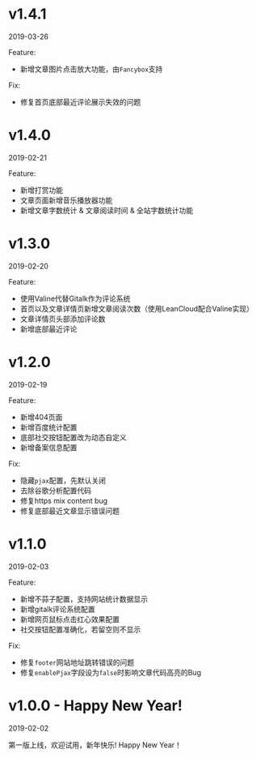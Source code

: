 # v1.4.1
2019-03-26

Feature:
- 新增文章图片点击放大功能，由`Fancybox`支持

Fix:
- 修复首页底部最近评论展示失效的问题

# v1.4.0
2019-02-21

Feature:
- 新增打赏功能
- 文章页面新增音乐播放器功能
- 新增文章字数统计 & 文章阅读时间 & 全站字数统计功能

# v1.3.0
2019-02-20

Feature:
- 使用Valine代替Gitalk作为评论系统
- 首页以及文章详情页新增文章阅读次数（使用LeanCloud配合Valine实现）
- 文章详情页头部添加评论数
- 新增底部最近评论

# v1.2.0
2019-02-19

Feature:
- 新增404页面
- 新增百度统计配置
- 底部社交按钮配置改为动态自定义
- 新增备案信息配置

Fix:
- 隐藏`pjax`配置，先默认关闭
- 去除谷歌分析配置代码
- 修复https mix content bug
- 修复底部最近文章显示错误问题

# v1.1.0
2019-02-03

Feature:
- 新增不蒜子配置，支持网站统计数据显示
- 新增gitalk评论系统配置
- 新增网页鼠标点击红心效果配置
- 社交按钮配置准确化，若留空则不显示

Fix:
- 修复`footer`网站地址跳转错误的问题
- 修复`enablePjax`字段设为`false`时影响文章代码高亮的Bug

# v1.0.0 - Happy New Year!
2019-02-02

第一版上线，欢迎试用，新年快乐! Happy New Year！
